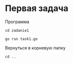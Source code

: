#                   Первая задача

  Программа
  
`cd zadanie1`

`go run task1.go`

  Вернуться в корневую папку
  
 `cd ..`
